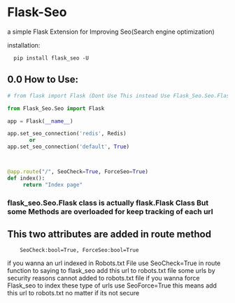 # Flask-Seo
a simple Flask Extension for Improving Seo(Search engine optimization)



installation:

      pip install flask_seo -U




## 0.0 How to Use:


```python
# from flask import Flask (Dont Use This instead Use Flask_Seo.Seo.Flask class)

from Flask_Seo.Seo import Flask

app = Flask(__name__)

app.set_seo_connection('redis', Redis) 
       or
app.set_seo_connection('default', True) 



@app.route("/", SeoCheck=True, ForceSeo=True)
def index():
     return "Index page"

```

### flask_seo.Seo.Flask class is actually flask.Flask Class But some Methods are overloaded for keep tracking of each url 

## This two attributes are added in route method 
  
        SeoCheck:bool=True, ForceSeo:bool=True

if you wanna an url indexed in Robots.txt File use SeoCheck=True in route function to saying to flask_seo add this url to robots.txt file
some urls by security reasons cannot added to robots.txt file if you wanna force Flask_seo to index these type of urls use SeoForce=True this means
add this url to robots.txt no matter if its not secure




  
